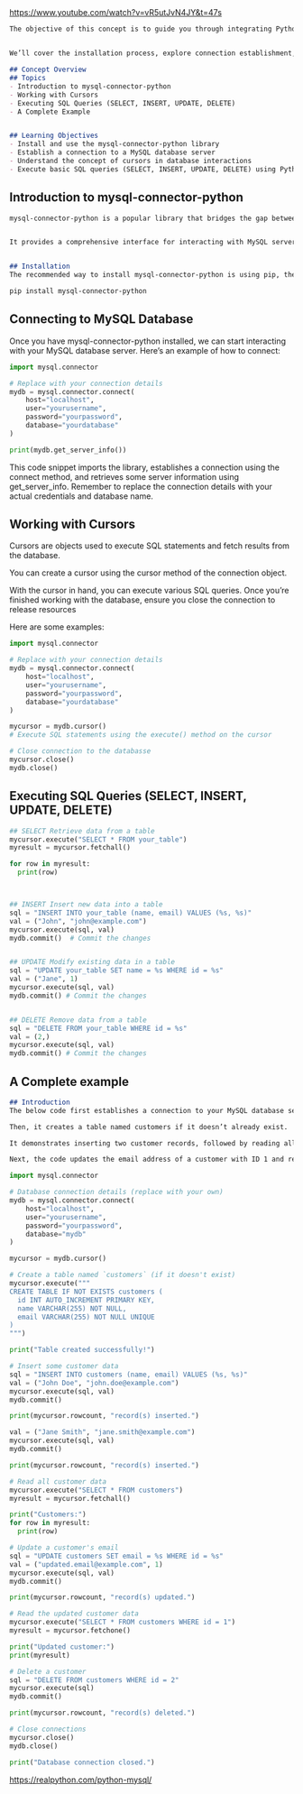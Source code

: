 ##
https://www.youtube.com/watch?v=vR5utJvN4JY&t=47s
```md
The objective of this concept is to guide you through integrating Python with MySQL databases using the mysql-connector-python library. 


We’ll cover the installation process, explore connection establishment, and demonstrate basic database operations.

## Concept Overview
## Topics
- Introduction to mysql-connector-python
- Working with Cursors
- Executing SQL Queries (SELECT, INSERT, UPDATE, DELETE)
- A Complete Example


## Learning Objectives
- Install and use the mysql-connector-python library
- Establish a connection to a MySQL database server
- Understand the concept of cursors in database interactions
- Execute basic SQL queries (SELECT, INSERT, UPDATE, DELETE) using Python
```


## Introduction to mysql-connector-python

```md
mysql-connector-python is a popular library that bridges the gap between Python and MySQL databases.


It provides a comprehensive interface for interacting with MySQL servers, allowing you to execute queries, manipulate data, and manage database objects.


## Installation
The recommended way to install mysql-connector-python is using pip, the Python package manager. Open your terminal or command prompt and run the following command, which download and install the library.

pip install mysql-connector-python

```

## Connecting to MySQL Database 
Once you have mysql-connector-python installed, we can start interacting with your MySQL database server. Here’s an example of how to connect:
```python
import mysql.connector

# Replace with your connection details
mydb = mysql.connector.connect(
    host="localhost",
    user="yourusername",
    password="yourpassword",
    database="yourdatabase"
)

print(mydb.get_server_info())

```

This code snippet imports the library, establishes a connection using the connect method, and retrieves some server information using get_server_info. Remember to replace the connection details with your actual credentials and database name.

## Working with Cursors
Cursors are objects used to execute SQL statements and fetch results from the database. 

You can create a cursor using the cursor method of the connection object. 

With the cursor in hand, you can execute various SQL queries. Once you’re finished working with the database, ensure you close the connection to release resources

Here are some examples:

```python
import mysql.connector

# Replace with your connection details
mydb = mysql.connector.connect(
    host="localhost",
    user="yourusername",
    password="yourpassword",
    database="yourdatabase"
)

mycursor = mydb.cursor()
# Execute SQL statements using the execute() method on the cursor

# Close connection to the databasse  
mycursor.close()
mydb.close()
```
## Executing SQL Queries (SELECT, INSERT, UPDATE, DELETE)

```python
## SELECT Retrieve data from a table
mycursor.execute("SELECT * FROM your_table")
myresult = mycursor.fetchall()

for row in myresult:
  print(row)



## INSERT Insert new data into a table
sql = "INSERT INTO your_table (name, email) VALUES (%s, %s)"
val = ("John", "john@example.com")
mycursor.execute(sql, val)
mydb.commit()  # Commit the changes


## UPDATE Modify existing data in a table
sql = "UPDATE your_table SET name = %s WHERE id = %s"
val = ("Jane", 1)
mycursor.execute(sql, val)
mydb.commit() # Commit the changes


## DELETE Remove data from a table
sql = "DELETE FROM your_table WHERE id = %s"
val = (2,)
mycursor.execute(sql, val)
mydb.commit() # Commit the changes

```

## A Complete example 

```md
## Introduction
The below code first establishes a connection to your MySQL database server. 

Then, it creates a table named customers if it doesn’t already exist. 

It demonstrates inserting two customer records, followed by reading all customer data using a SELECT statement.

Next, the code updates the email address of a customer with ID 1 and retrieves the updated record. Finally, it deletes the customer with ID 2 and closes the database connections.
```

```python
import mysql.connector

# Database connection details (replace with your own)
mydb = mysql.connector.connect(
    host="localhost",
    user="yourusername",
    password="yourpassword",
    database="mydb"
)

mycursor = mydb.cursor()

# Create a table named `customers` (if it doesn't exist)
mycursor.execute("""
CREATE TABLE IF NOT EXISTS customers (
  id INT AUTO_INCREMENT PRIMARY KEY,
  name VARCHAR(255) NOT NULL,
  email VARCHAR(255) NOT NULL UNIQUE
)
""")

print("Table created successfully!")

# Insert some customer data
sql = "INSERT INTO customers (name, email) VALUES (%s, %s)"
val = ("John Doe", "john.doe@example.com")
mycursor.execute(sql, val)
mydb.commit()

print(mycursor.rowcount, "record(s) inserted.")

val = ("Jane Smith", "jane.smith@example.com")
mycursor.execute(sql, val)
mydb.commit()

print(mycursor.rowcount, "record(s) inserted.")

# Read all customer data
mycursor.execute("SELECT * FROM customers")
myresult = mycursor.fetchall()

print("Customers:")
for row in myresult:
  print(row)

# Update a customer's email
sql = "UPDATE customers SET email = %s WHERE id = %s"
val = ("updated.email@example.com", 1)
mycursor.execute(sql, val)
mydb.commit()

print(mycursor.rowcount, "record(s) updated.")

# Read the updated customer data
mycursor.execute("SELECT * FROM customers WHERE id = 1")
myresult = mycursor.fetchone()

print("Updated customer:")
print(myresult)

# Delete a customer
sql = "DELETE FROM customers WHERE id = 2"
mycursor.execute(sql)
mydb.commit()

print(mycursor.rowcount, "record(s) deleted.")

# Close connections
mycursor.close()
mydb.close()

print("Database connection closed.")

```
https://realpython.com/python-mysql/